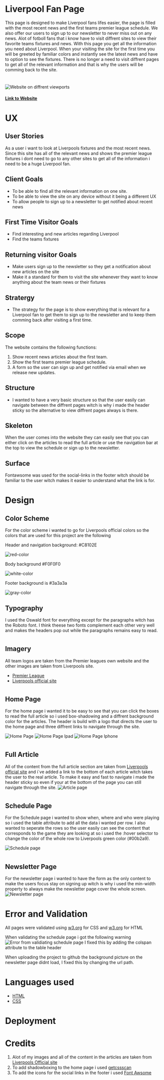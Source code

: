 # Liverpool Fan Page
 This page is designed to make Liverpool fans lifes easier, the page is filled with the most recent news and the first teams premier league schedule. We also offer our users to sign up to our newsletter to never miss out on any news. Alot of fotboll fans that i know have to visit diffrent sites to view their favorite teams fixtures and news. With this page you get all the information you need about Liverpool. When your visiting the site for the first time you will be greeted by familiar colors and instantly see the latest news and have to option to see the fixtures. There is no longer a need to visit diffrent pages to get all of the relevant information and that is why the users will be comming back to the site.
#
![Website on diffrent viewports](assets/images/readme-img/responsive_liverpool.png)
#### [Link to Website](https://filipwirsen.github.io/Liverpool_fanpage/index.html)

# UX 

## User Stories
As a user i want to look at Liverpools fixtures and the most recent news. Since this site has all of the relevant news and shows the premier league fixtures i dont need to go to any other sites to get all of the information i need to be a huge Liverpool fan.

## Client Goals
* To be able to find all the relevant information on one site.
* To be able to view the site on any device without it being a different UX
* To allow people to sign up to a newsletter to get notified about recent news


## First Time Visitor Goals
* Find interesting and new articles regarding Liverpool
* Find the teams fixtures

## Returning visitor Goals
* Make users sign up to the newsletter so they get a notification about new articles on the site
* Make it a standard for them to visit the site whenever they want to know anything about the team news or their fixtures  

## Stratergy
 * The strategy for the page is to show everything that is relevant for a Liverpool fan to get them to sign up to the newsletter and to keep them comming back after visiting a first time.

## Scope
The website contains the following functions:

1. Show recent news articles about the first team.
2. Show the first teams premier league schedule. 
3. A form so the user can sign up and get notified via email when we release new updates. 

## Structure 
* I wanted to have a very basic structure so that the user easily can   navigate between the diffrent pages witch is why i made the header sticky so the alternative to view diffrent pages always is there.

## Skeleton 
When the user comes into the website they can easily see that you can either click on the articles to read the full article or use the navigation bar at the top to view the schedule or sign up to the newsletter.

## Surface 
Fontawsome was used for the social-links in the footer witch should be familiar to the user witch makes it easier to understand what the link is for.

 

# Design

## Color Scheme

For the color scheme i wanted to go for Liverpools official colors so the colors that are used for this project are the following

 Header and navigation background: #C8102E 
 
![red-color](assets/images/red-color.png)
 
 Body background #F0F0F0

![white-color](assets/images/white-color.png)

Footer background is #3a3a3a

![gray-color](assets/images/gray-color.png)


## Typography
I used the Oswald font for everything except for the paragraphs witch has the Roboto font. I think theese two fonts complement each other very well and makes the headers pop out while the paragraphs remains easy to read.
#
## Imagery
All team logos are taken from the Premier leagues own website and the other images are taken from Liverpools site.
* [Premier League](https://www.premierleague.com/)
* [Liverpools official site](https://www.liverpoolfc.com/)  
#
## Home Page
For the home page i wanted it to be easy to see that you can click the boxes to read the full article so i used box-shadowing and a diffrent background color for the articles. The header is build with a logo that directs the user to the home page and three diffrent links to navigate through the site.

![Home Page](assets/images/readme-img/home-page.png)
![Home Page Ipad](assets/images/readme-img/home-page-1200.png)
![Home Page Iphone](assets/images/readme-img/home-page-iphone.png)
#
## Full Article
All of the content from the full article section are taken from [Liverpools official site](https://www.liverpoolfc.com/) and i´ve added a link to the bottom of each article witch takes the user to the real article. To make it easy and fast to navigate i made the header sticky so even if your at the bottom of the page you can still navigate through the site.
![Article page](assets/images/article-page.png)
#
## Schedule Page
For the Schedule page i wanted to show when, where and who were playing so i used the table attribute to add all the data i wanted per row. I also wanted to seperate the rows so the user easily can see the content that corresponds to the game they are looking at so i used the :hover selector to change the color of the whole row to Liverpools green color (#00b2a9).

![Schedule page](assets/images/schedule-page.png)
#

## Newsletter Page
For the newsletter page i wanted to have the form as the only content to make the users focus stay on signing up witch is why i used the min-width property to always make the newsletter page cover the whole screen.
![Newsletter page](assets/images/newsletter-page.png)


# Error and Validation
All pages were validated using [w3.org](https://jigsaw.w3.org/css-validator/validator) for CSS and [w3.org](https://validator.w3.org/nu/) for HTML

When validating the schedule page i got the following warning 
![Error from validiating schedule page](assets/images/error-schema.png)
 I fixed this by adding the colspan attribute to the table header

 When uploading the project to github the background picture on the newsletter page didnt load, I fixed this by changing the url path.


# Languages used 

* [HTML](https://sv.wikipedia.org/wiki/HTML)
* [CSS](https://sv.wikipedia.org/wiki/CSS)

# Deployment




# Credits 

1. Alot of my images and all of the content in the articles are taken from [Liverpools Official site](https://www.liverpoolfc.com/)
2. To add shadowboxing to the home page i used [getcssscan](https://getcssscan.com/css-box-shadow-examples)
3. To add the icons for the social links in the footer i used [Font Awsome](https://fontawesome.com/)
